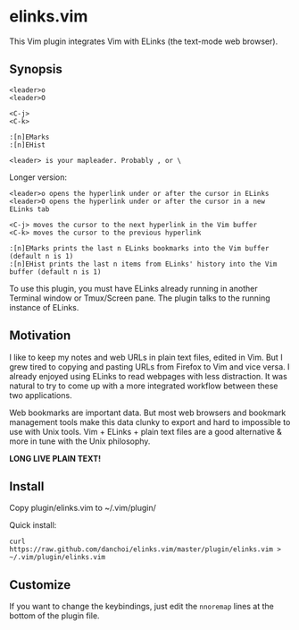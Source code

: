# elinks.vim

This Vim plugin integrates Vim with ELinks (the text-mode web browser).

## Synopsis

    <leader>o
    <leader>O

    <C-j>
    <C-k>

    :[n]EMarks
    :[n]EHist

    <leader> is your mapleader. Probably , or \

Longer version:

    <leader>o opens the hyperlink under or after the cursor in ELinks
    <leader>O opens the hyperlink under or after the cursor in a new ELinks tab

    <C-j> moves the cursor to the next hyperlink in the Vim buffer
    <C-k> moves the cursor to the previous hyperlink

    :[n]EMarks prints the last n ELinks bookmarks into the Vim buffer (default n is 1)
    :[n]EHist prints the last n items from ELinks' history into the Vim buffer (default n is 1)

To use this plugin, you must have ELinks already running in another Terminal
window or Tmux/Screen pane.  The plugin talks to the running instance of
ELinks.


## Motivation

I like to keep my notes and web URLs in plain text files, edited in Vim.  But I
grew tired to copying and pasting URLs from Firefox to Vim and vice versa.  I
already enjoyed using ELinks to read webpages with less distraction.  It was
natural to try to come up with a more integrated workflow between these two
applications. 

Web bookmarks are important data. But most web browsers and bookmark management
tools make this data clunky to export and hard to impossible to use with Unix
tools. Vim + ELinks + plain text files are a good alternative & more in tune
with the Unix philosophy.

**LONG LIVE PLAIN TEXT!**

## Install

Copy plugin/elinks.vim to ~/.vim/plugin/

Quick install:

    curl https://raw.github.com/danchoi/elinks.vim/master/plugin/elinks.vim > ~/.vim/plugin/elinks.vim

## Customize

If you want to change the keybindings, just edit the `nnoremap` lines at the
bottom of the plugin file.


